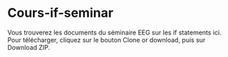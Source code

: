 # Cours-if-seminar
Vous trouverez les documents du séminaire EEG sur les if statements ici. Pour télécharger, cliquez sur le bouton Clone or download, puis sur Download ZIP.
